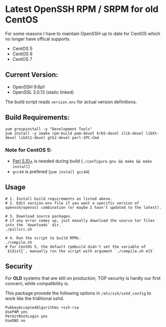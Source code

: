 # Latest OpenSSH RPM / SRPM for old CentOS

For some reasons I have to maintain OpenSSH up to date for CentOS which no longer have offical supports.

- CentOS 5
- CentOS 6
- CentOS 7

## Current Version:

- OpenSSH 9.6p1
- OpenSSL 3.0.13 (static linked)

The build script reads `version.env` for actual version definitions.

## Build Requirements:

```
yum groupinstall -y "Development Tools"
yum install -y imake rpm-build pam-devel krb5-devel zlib-devel libXt-devel libX11-devel gtk2-devel perl-IPC-Cmd
```
### Note for CentOS 5:

- [Perl 5.10+](http://www.cpan.org/src/) is needed during build (`./configure.gnu && make && make install`)
- `gcc44` is prefered (`yum install gcc44`)

## Usage

```
# 1. Install build requirements as listed above.
# 2. Edit version.env file if you want a specific version of openssh/openssl combination (or maybe I havn't updated to the latest).

# 3. Download source packages.
# if any error comes up, just manally download the source tar files into the `downloads` dir.
./pullsrc.sh

# 4. Run the script to build RPMs. 
./compile.sh
# For CentOS 5, the default rpmbuild didn't set the variable of `${dist}`, manually run the script with argument `./compile.sh el5`
```

## Security

For **OLD** systems that are still on production, TOP security is hardly our first concern, while compatibility is.

This package provede the following options in `/etc/ssh/sshd_config` to work like the triditional sshd.

```
PubkeyAcceptedAlgorithms +ssh-rsa
UsePAM yes
PermitRootLogin yes
UseDNS no
```

